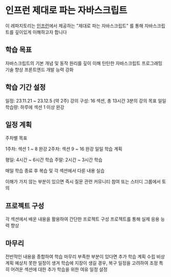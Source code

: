 # 인프런 제대로 파는 자바스크립트

이 레파지토리는 [인프런](https://www.inflearn.com/)에서 제공하는 "제대로 파는 자바스크립트" 를 통해
자바스크립트를 깊이있게 이해하고자 합니다

## 학습 목표
자바스크립트의 기본 개념 및 동작 원리를 깊이 이해
탄탄한 자바스크립트 프로그래밍 기술 향상
프론트엔드 개발 능력 강화

## 학습 기간 설정
일정: 23.11.21 ~ 23.12.5 (약 2주)
강의 구성: 16 섹션, 총 13시간 3분의 강의
목표 일일 학습량: 하루에 섹션 1 이상 완강

## 일정 계획
주차별 목표

1주차: 섹션 1 ~ 8 완강
2주차: 섹션 9 ~ 16 완강
일일 학습 계획

평일: 4시간 ~ 6시간 학습
주말: 2시간 ~ 3시간 학습

매일 학습 종료 후 복습 및 각 섹션에서 다룬 내용 실습

이해가 가지 않는 부분이 있으면 즉시 질문
관련 커뮤니티 참여 또는 스터디 그룹에서 토의

## 프로젝트 구성

각 섹션에서 배운 내용을 활용하여 간단한 프로젝트 구성
프로젝트를 통해 실제 응용 능력 향상

## 마무리

전반적인 내용을 종합하여 학습 마무리
부족한 부분이 있다면 추가 학습 계획 수립
비상 계획
예상치 못한 일정이 생겨 학습에 지장이 생길 경우, 복구 일정을 고려하여 조정
특히 어려운 섹션에 대한 추가 학습을 위한 여유 일정 설정